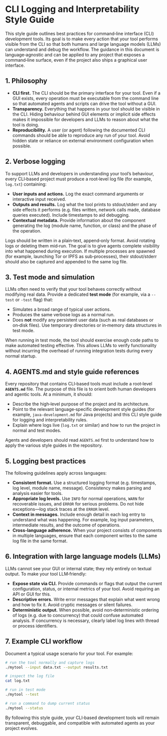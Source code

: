 # CLI Logging and Interpretability Style Guide

This style guide outlines best practices for command‑line interface (CLI) development tools. Its goal is to make every action that your tool performs visible from the CLI so that both humans and large language models (LLMs) can understand and debug the workflow. The guidance in this document is language‑agnostic and can be applied to any project that exposes a command‑line surface, even if the project also ships a graphical user interface.

## 1. Philosophy

* **CLI first.** The CLI should be the primary interface for your tool. Even if a GUI exists, every operation must be executable from the command line so that automated agents and scripts can drive the tool without a GUI.
* **Transparency.** Everything that happens in your tool should be visible in the CLI. Hiding behaviour behind GUI elements or implicit side effects makes it impossible for developers and LLMs to reason about what the tool is doing.
* **Reproducibility.** A user (or agent) following the documented CLI commands should be able to reproduce any run of your tool. Avoid hidden state or reliance on external environment configuration when possible.

## 2. Verbose logging

To support LLMs and developers in understanding your tool’s behaviour, every CLI‑based project must produce a root‑level log file (for example, `log.txt`) containing:

* **User inputs and actions.** Log the exact command arguments or interactive input received.
* **Outputs and results.** Log what the tool prints to stdout/stderr and any side effects it performs (e.g. files written, network calls made, database queries executed). Include timestamps to aid debugging.
* **Contextual metadata.** Provide information about the component generating the log (module name, function, or class) and the phase of the operation.

Logs should be written in a plain‑text, append‑only format. Avoid rotating logs or deleting them mid‑run. The goal is to give agents complete visibility into what happened during execution. If multiple processes are spawned (for example, launching Tor or IPFS as sub‑processes), their stdout/stderr should also be captured and appended to the same log file.

## 3. Test mode and simulation

LLMs often need to verify that your tool behaves correctly without modifying real data. Provide a dedicated **test mode** (for example, via a `--test` or `-test` flag) that:

* Simulates a broad range of typical user actions.
* Produces the same verbose logs as a normal run.
* Does **not** modify any persistent user data (such as real databases or on‑disk files). Use temporary directories or in‑memory data structures in test mode.

When running in test mode, the tool should exercise enough code paths to make automated testing effective. This allows LLMs to verify functionality without incurring the overhead of running integration tests during every normal startup.

## 4. AGENTS.md and style guide references

Every repository that contains CLI‑based tools must include a root‑level **`AGENTS.md`** file. The purpose of this file is to orient both human developers and agentic tools. At a minimum, it should:

* Describe the high‑level purpose of the project and its architecture.
* Point to the relevant language‑specific development style guides (for example, `java-development.md` for Java projects) and this CLI style guide for logging and interpretability rules.
* Explain where logs live (`log.txt` or similar) and how to run the project in normal and test modes.

Agents and developers should read `AGENTS.md` first to understand how to apply the various style guides in the repository.

## 5. Logging best practices

The following guidelines apply across languages:

* **Consistent format.** Use a structured logging format (e.g. timestamps, log level, module name, message). Consistency makes parsing and analysis easier for tools.
* **Appropriate log levels.** Use `INFO` for normal operations, `WARN` for recoverable issues, and `ERROR` for serious problems. Do not hide exceptions—log stack traces at the `ERROR` level.
* **Context in messages.** Include enough detail in each log entry to understand what was happening. For example, log input parameters, intermediate results, and the outcome of operations.
* **Cross‑language adherence.** When your project consists of components in multiple languages, ensure that each component writes to the same log file in the same format.

## 6. Integration with large language models (LLMs)

LLMs cannot see your GUI or internal state; they rely entirely on textual output. To make your tool LLM‑friendly:

* **Expose state via CLI.** Provide commands or flags that output the current configuration, status, or internal metrics of your tool. Avoid requiring an API or GUI for this.
* **Descriptive errors.** Write error messages that explain what went wrong and how to fix it. Avoid cryptic messages or silent failures.
* **Deterministic output.** When possible, avoid non‑deterministic ordering of logs (e.g. due to concurrency) that could confuse automated analysis. If concurrency is necessary, clearly label log lines with thread or process identifiers.

## 7. Example CLI workflow

Document a typical usage scenario for your tool. For example:

```bash
# run the tool normally and capture logs
./mytool --input data.txt --output results.txt

# inspect the log file
cat log.txt

# run in test mode
./mytool --test

# run a command to dump current status
./mytool --status
```

By following this style guide, your CLI‑based development tools will remain transparent, debuggable, and compatible with automated agents as your project evolves.
